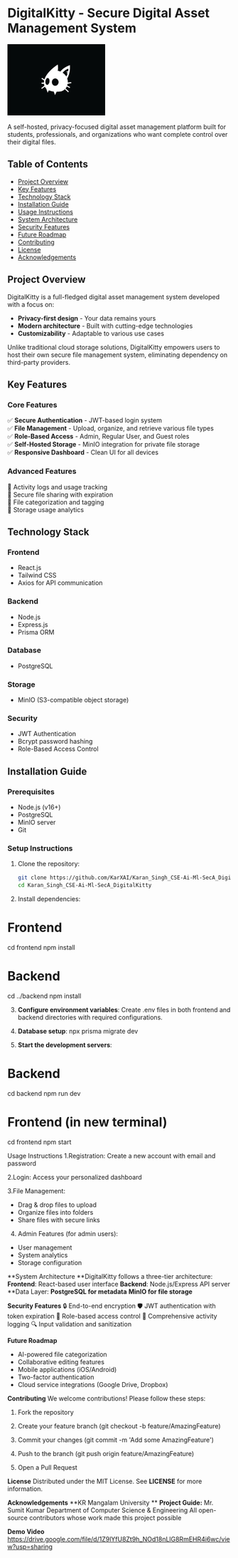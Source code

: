 # DigitalKitty - Secure Digital Asset Management System
<img src="frontend/src/assets/logo.jpg" alt="DigitalKitty Logo" height="160" width="220">

A self-hosted, privacy-focused digital asset management platform built for students, professionals, and organizations who want complete control over their digital files.

## Table of Contents
- [Project Overview](#project-overview)
- [Key Features](#key-features)
- [Technology Stack](#technology-stack)
- [Installation Guide](#installation-guide)
- [Usage Instructions](#usage-instructions)
- [System Architecture](#system-architecture)
- [Security Features](#security-features)
- [Future Roadmap](#future-roadmap)
- [Contributing](#contributing)
- [License](#license)
- [Acknowledgements](#acknowledgements)

## Project Overview

DigitalKitty is a full-fledged digital asset management system developed with a focus on:
- **Privacy-first design** - Your data remains yours
- **Modern architecture** - Built with cutting-edge technologies
- **Customizability** - Adaptable to various use cases

Unlike traditional cloud storage solutions, DigitalKitty empowers users to host their own secure file management system, eliminating dependency on third-party providers.

## Key Features

### Core Features
✅ **Secure Authentication** - JWT-based login system  
✅ **File Management** - Upload, organize, and retrieve various file types  
✅ **Role-Based Access** - Admin, Regular User, and Guest roles  
✅ **Self-Hosted Storage** - MinIO integration for private file storage  
✅ **Responsive Dashboard** - Clean UI for all devices  

### Advanced Features
🔹 Activity logs and usage tracking  
🔹 Secure file sharing with expiration  
🔹 File categorization and tagging  
🔹 Storage usage analytics  

## Technology Stack

### Frontend
- React.js
- Tailwind CSS
- Axios for API communication

### Backend
- Node.js
- Express.js
- Prisma ORM

### Database
- PostgreSQL

### Storage
- MinIO (S3-compatible object storage)

### Security
- JWT Authentication
- Bcrypt password hashing
- Role-Based Access Control

## Installation Guide

### Prerequisites
- Node.js (v16+)
- PostgreSQL
- MinIO server
- Git

### Setup Instructions

1. Clone the repository:
   ```bash
   git clone https://github.com/KarXAI/Karan_Singh_CSE-Ai-Ml-SecA_DigitalKitty.git
   cd Karan_Singh_CSE-Ai-Ml-SecA_DigitalKitty


2. Install dependencies:
  # Frontend
  cd frontend
  npm install

# Backend
  cd ../backend
  npm install

3. **Configure environment variables**:
Create .env files in both frontend and backend directories with required configurations.

4. **Database setup**:
  npx prisma migrate dev

5. **Start the development servers**:
  # Backend
  cd backend
  npm run dev

  # Frontend (in new terminal)
  cd frontend
  npm start

  
Usage Instructions
1.Registration: Create a new account with email and password

2.Login: Access your personalized dashboard

3.File Management:

  - Drag & drop files to upload
  - Organize files into folders
  - Share files with secure links
4. Admin Features (for admin users):
  - User management
  - System analytics
  - Storage configuration

**System Architecture
**DigitalKitty follows a three-tier architecture:
  **Frontend**: React-based user interface
  **Backend**: Node.js/Express API server
  **Data Layer:
**PostgreSQL for metadata**
**MinIO for file storage**

**Security Features**
  🔒 End-to-end encryption
  🛡️ JWT authentication with token expiration
  🚦 Role-based access control
  📝 Comprehensive activity logging
  🔍 Input validation and sanitization
  
**Future Roadmap**
  - AI-powered file categorization
  - Collaborative editing features
  - Mobile applications (iOS/Android)
  - Two-factor authentication
  - Cloud service integrations (Google Drive, Dropbox)

**Contributing**
  We welcome contributions! Please follow these steps:

  1. Fork the repository

  2. Create your feature branch (git checkout -b feature/AmazingFeature)

  3. Commit your changes (git commit -m 'Add some AmazingFeature')

  4. Push to the branch (git push origin feature/AmazingFeature)

  5. Open a Pull Request

  **License**
Distributed under the MIT License. See **LICENSE** for more information.

**Acknowledgements**
**KR Mangalam University
**
**Project Guide:** Mr. Sumit Kumar
Department of Computer Science & Engineering
All open-source contributors whose work made this project possible

**Demo Video**
https://drive.google.com/file/d/1Z9lYfU8Zt9h_NOd18nLlG8RmEHR4i6wc/view?usp=sharing
